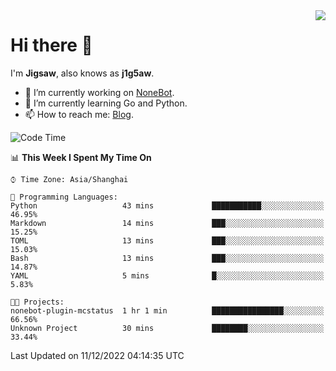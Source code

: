 <a href="#">
  <img align="right" src="https://github-readme-stats.vercel.app/api?username=j1g5awi&count_private=true&show_icons=true&title_color=80070B&text_color=B3B3B3&bg_color=212121&icon_color=80070B" />
</a>

# Hi there 👋

I'm **Jigsaw**, also knows as **j1g5aw**.

- 🔭 I’m currently working on [NoneBot](https://github.com/nonebot).
- 🌱 I’m currently learning Go and Python.
- 📫 How to reach me: [Blog](https://blog.maddestroyer.xyz/).

<!--START_SECTION:waka-->
![Code Time](http://img.shields.io/badge/Code%20Time-897%20hrs%2019%20mins-blue)

📊 **This Week I Spent My Time On** 

```text
⌚︎ Time Zone: Asia/Shanghai

💬 Programming Languages: 
Python                   43 mins             ███████████░░░░░░░░░░░░░░   46.95% 
Markdown                 14 mins             ███░░░░░░░░░░░░░░░░░░░░░░   15.25% 
TOML                     13 mins             ███░░░░░░░░░░░░░░░░░░░░░░   15.03% 
Bash                     13 mins             ███░░░░░░░░░░░░░░░░░░░░░░   14.87% 
YAML                     5 mins              █░░░░░░░░░░░░░░░░░░░░░░░░   5.83%

🐱‍💻 Projects: 
nonebot-plugin-mcstatus  1 hr 1 min          ████████████████░░░░░░░░░   66.56% 
Unknown Project          30 mins             ████████░░░░░░░░░░░░░░░░░   33.44%

```


 Last Updated on 11/12/2022 04:14:35 UTC
<!--END_SECTION:waka-->
